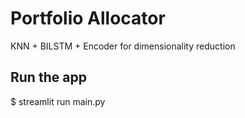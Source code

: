 # Portfolio Allocator

KNN + BILSTM + Encoder for dimensionality reduction 

## Run the app

$ streamlit run main.py
